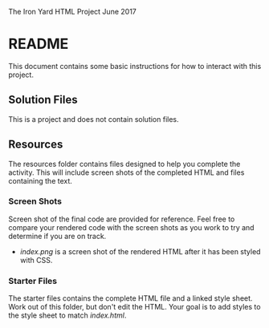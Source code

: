 The Iron Yard HTML Project June 2017

# README

This document contains some basic instructions for how to interact with this project.

## Solution Files

This is a project and does not contain solution files.

## Resources

The resources folder contains files designed to help you complete the activity. This will include screen shots of the completed HTML and files containing the text.

### Screen Shots

Screen shot of the final code are provided for reference. Feel free to compare your rendered code with the screen shots as you work to try and determine if you are on track.

- *index.png* is a screen shot of the rendered HTML after it has been styled with CSS.

### Starter Files

The starter files contains the complete HTML file and a linked style sheet. Work out of this folder, but don't edit the HTML. Your goal is to add styles to the style sheet to match *index.html*.





